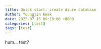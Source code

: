 ```yaml
---
title: Quick start: create Azure database
author: Youngjin Kwak
date: 2022-07-15 00:10:00 +0800
categories: [test]
tags: [test]
---
```


hum... test?
